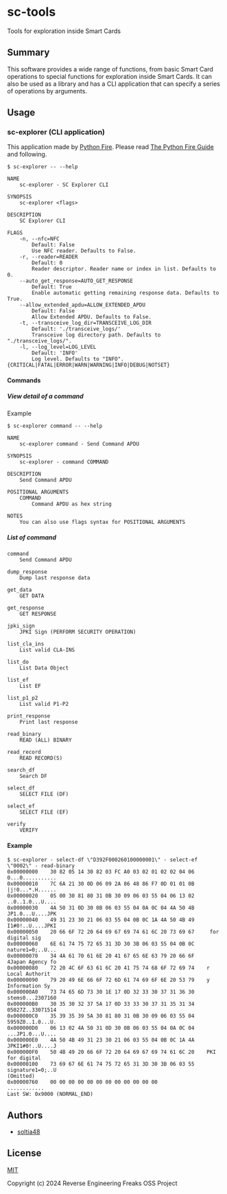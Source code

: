 # sc-tools

Tools for exploration inside Smart Cards

## Summary

This software provides a wide range of functions, from basic Smart Card operations to special functions for exploration inside Smart Cards. It can also be used as a library and has a CLI application that can specify a series of operations by arguments.

## Usage

### sc-explorer (CLI application)

This application made by [Python Fire](https://github.com/google/python-fire). Please read [The Python Fire Guide](https://github.com/google/python-fire/blob/master/docs/guide.md) and following.

```
$ sc-explorer -- --help

NAME
    sc-explorer - SC Explorer CLI

SYNOPSIS
    sc-explorer <flags>

DESCRIPTION
    SC Explorer CLI

FLAGS
    -n, --nfc=NFC
        Default: False
        Use NFC reader. Defaults to False.
    -r, --reader=READER
        Default: 0
        Reader descriptor. Reader name or index in list. Defaults to 0.
    --auto_get_response=AUTO_GET_RESPONSE
        Default: True
        Enable automatic getting remaining response data. Defaults to True.
    --allow_extended_apdu=ALLOW_EXTENDED_APDU
        Default: False
        Allow Extended APDU. Defaults to False.
    -t, --transceive_log_dir=TRANSCEIVE_LOG_DIR
        Default: './transceive_logs/'
        Transceive log directory path. Defaults to "./transceive_logs/".
    -l, --log_level=LOG_LEVEL
        Default: 'INFO'
        Log level. Defaults to "INFO". {CRITICAL|FATAL|ERROR|WARN|WARNING|INFO|DEBUG|NOTSET}
```

#### Commands

##### View detail of a command

Example

```
$ sc-explorer command -- --help

NAME
    sc-explorer command - Send Command APDU

SYNOPSIS
    sc-explorer - command COMMAND

DESCRIPTION
    Send Command APDU

POSITIONAL ARGUMENTS
    COMMAND
        Command APDU as hex string

NOTES
    You can also use flags syntax for POSITIONAL ARGUMENTS
```

##### List of command

```
command
    Send Command APDU

dump_response
    Dump last response data

get_data
    GET DATA

get_response
    GET RESPONSE

jpki_sign
    JPKI Sign (PERFORM SECURITY OPERATION)

list_cla_ins
    List valid CLA-INS

list_do
    List Data Object

list_ef
    List EF

list_p1_p2
    List valid P1-P2

print_response
    Print last response

read_binary
    READ (ALL) BINARY

read_record
    READ RECORD(S)

search_df
    Search DF

select_df
    SELECT FILE (DF)

select_ef
    SELECT FILE (EF)

verify
    VERIFY
```

#### Example

```
$ sc-explorer - select-df \"D392F000260100000001\" - select-ef \"0002\" - read-binary
0x00000000    30 82 05 14 30 82 03 FC A0 03 02 01 02 02 04 06    0...0...........
0x00000010    7C 6A 21 30 0D 06 09 2A 86 48 86 F7 0D 01 01 0B    |j!0...*.H......
0x00000020    05 00 30 81 80 31 0B 30 09 06 03 55 04 06 13 02    ..0..1.0...U....
0x00000030    4A 50 31 0D 30 0B 06 03 55 04 0A 0C 04 4A 50 4B    JP1.0...U....JPK
0x00000040    49 31 23 30 21 06 03 55 04 0B 0C 1A 4A 50 4B 49    I1#0!..U....JPKI
0x00000050    20 66 6F 72 20 64 69 67 69 74 61 6C 20 73 69 67     for digital sig
0x00000060    6E 61 74 75 72 65 31 3D 30 3B 06 03 55 04 0B 0C    nature1=0;..U...
0x00000070    34 4A 61 70 61 6E 20 41 67 65 6E 63 79 20 66 6F    4Japan Agency fo
0x00000080    72 20 4C 6F 63 61 6C 20 41 75 74 68 6F 72 69 74    r Local Authorit
0x00000090    79 20 49 6E 66 6F 72 6D 61 74 69 6F 6E 20 53 79    y Information Sy
0x000000A0    73 74 65 6D 73 30 1E 17 0D 32 33 30 37 31 36 30    stems0...2307160
0x000000B0    30 35 30 32 37 5A 17 0D 33 33 30 37 31 35 31 34    05027Z..33071514
0x000000C0    35 39 35 39 5A 30 81 80 31 0B 30 09 06 03 55 04    5959Z0..1.0...U.
0x000000D0    06 13 02 4A 50 31 0D 30 0B 06 03 55 04 0A 0C 04    ...JP1.0...U....
0x000000E0    4A 50 4B 49 31 23 30 21 06 03 55 04 0B 0C 1A 4A    JPKI1#0!..U....J
0x000000F0    50 4B 49 20 66 6F 72 20 64 69 67 69 74 61 6C 20    PKI for digital 
0x00000100    73 69 67 6E 61 74 75 72 65 31 3D 30 3B 06 03 55    signature1=0;..U
(Omitted)
0x00000760    00 00 00 00 00 00 00 00 00 00 00 00                ............
Last SW: 0x9000 (NORMAL_END)
```

## Authors

- [soltia48](https://github.com/soltia48)

## License

[MIT](https://opensource.org/licenses/MIT)

Copyright (c) 2024 Reverse Engineering Freaks OSS Project
